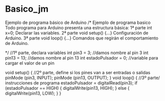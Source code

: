 # Basico_jm
Ejemplo de programa básico de Arduino
/*
Ejemplo de programa basico
Todo programa para Arduino presenta una estructura básica:
1ª parte int x=0; Declarar las variables.
2ª parte void setup() {…} Configuración de Arduino.
3ª parte void loop() {…} Comandos que regirán el
comportamiento de Arduino.

*/
//1º parte, declara variables
int pin3 = 3;  //damos nombre al pin 3
int pin13 = 13;   //damos nombre al pin 13
int estadoPulsador = 0;  //variable para cargar el valor de un pin

void setup() {
  //2º parte, define si los pines van a ser entradas o salidas
pinMode (pin3, INPUT);
pinMode (pin13, OUTPUT);
}
void loop() {
  //3º parte/ instrucciones de programa
  estadoPulsador = digitalRead(pin3);
  if (estadoPulsador == HIGH) {
  digitalWrite(pin13, HIGH);
}
else {
  digitalWrite(pin13, LOW);
}
}
